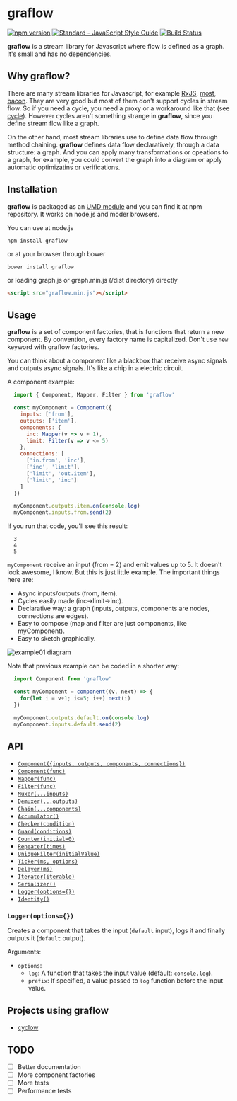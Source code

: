 # graflow

[![npm version](https://badge.fury.io/js/graflow.svg)](https://badge.fury.io/js/graflow)
[![Standard - JavaScript Style Guide](https://img.shields.io/badge/code%20style-standard-brightgreen.svg)](http://standardjs.com/)
[![Build Status](https://travis-ci.org/pmros/graflow.svg)](https://travis-ci.org/pmros/graflow)

**graflow** is a stream library for Javascript where flow is defined as a graph. It's small and has no dependencies.

## Why graflow?

There are many stream libraries for Javascript, for example [RxJS](https://github.com/ReactiveX/RxJS), [most](https://github.com/cujojs/most), [bacon](https://baconjs.github.io). They are very good but most of them don't support cycles in stream flow. So if you need a cycle, you need a proxy or a workaround like that (see [cycle](https://cycle.js.org)). However cycles aren't something strange in **graflow**, since you define stream flow like a graph.

On the other hand, most stream libraries use to define data flow through method chaining. **graflow** defines data flow declaratively, through a data structure: a graph. And you can apply many transformations or opeations to a graph, for example, you could convert the graph into a diagram or apply automatic optimizatins or verifications.

## Installation
**graflow** is packaged as an [UMD module](https://github.com/umdjs/umd) and you can find it at npm repository. It works on node.js and moder browsers.

You can use at node.js
```
npm install graflow
```

or at your browser through bower
```
bower install graflow
```

or loading graph.js or graph.min.js (/dist directory) directly
```html
<script src="graflow.min.js"></script>
```

## Usage
**graflow** is a set of component factories, that is functions that return a new component. By convention, every factory name is capitalized. Don't use `new` keyword with graflow factories.

You can think about a component like a blackbox that receive async signals and outputs async signals. It's like a chip in a electric circuit.

A component example:
```js
  import { Component, Mapper, Filter } from 'graflow'

  const myComponent = Component({
    inputs: ['from'],
    outputs: ['item'],
    components: {
      inc: Mapper(v => v + 1),
      limit: Filter(v => v <= 5)
    },
    connections: [
      ['in.from', 'inc'],
      ['inc', 'limit'],
      ['limit', 'out.item'],
      ['limit', 'inc']
    ]
  })

  myComponent.outputs.item.on(console.log)
  myComponent.inputs.from.send(2)
```

If you run that code, you'll see this result:
```
  3
  4
  5
```

`myComponent` receive an input (from = 2) and emit values up to 5.
It doesn't look awesome, I know. But this is just little example. The important things here are:
- Async inputs/outputs (from, item).
- Cycles easily made (inc->limit->inc).
- Declarative way: a graph (inputs, outputs, components are nodes, connections are edges).
- Easy to compose (map and filter are just components, like myComponent).
- Easy to sketch graphically.

![example01 diagram](https://rawgit.com/pmros/graflow/master/diagrams/example01.svg)

Note that previous example can be coded in a shorter way:
```js
  import Component from 'graflow'

  const myComponent = component((v, next) => {
    for(let i = v+1; i<=5; i++) next(i)
  })

  myComponent.outputs.default.on(console.log)
  myComponent.inputs.default.send(2)
```

## API

- [`Component({inputs, outputs, components, connections})`](#Component1)
- [`Component(func)`](#Component2)
- [`Mapper(func)`](#Mapper)
- [`Filter(func)`](#Filter)
- [`Muxer(...inputs)`](#Muxer)
- [`Demuxer(...outputs)`](#Demuxer)
- [`Chain(...components)`](#Chain)
- [`Accumulator()`](#Accumulator)
- [`Checker(condition)`](#Checker)
- [`Guard(conditions)`](#Guard)
- [`Counter(initial=0)`](#Counter)
- [`Repeater(times)`](#Repeater)
- [`UniqueFilter(initialValue)`](#UniqueFilter)
- [`Ticker(ms, options)`](#Ticker)
- [`Delayer(ms)`](#Delayer)
- [`Iterator(iterable)`](#Iterator)
- [`Serializer()`](#Serializer)
- [`Logger(options={})`](#Logger)
- [`Identity()`](#Identity)

### <a name="Logger"></a> `Logger(options={})`
Creates a component that takes the input (`default` input), logs it and finally outputs it (`default` output).

Arguments:
- `options`:
  - `log`: A function that takes the input value (default: `console.log`).
  - `prefix`: If specified, a value passed to `log` function before the input value.

## Projects using graflow

- [cyclow](https://github.com/pmros/cyclow)

## TODO
- [ ] Better documentation
- [ ] More component factories
- [ ] More tests
- [ ] Performance tests
